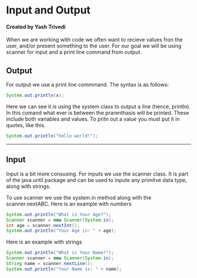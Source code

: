 # Input and Output

#### Created by Yash Trivedi

When we are working with code we often want to recieve values fron the user, and/or present something to the user. For our goal we will be using scanner for input and a print line command from output.

## Output
For output we use a print line commmand. The syntax is as follows:
````java
System.out.println(x);
````
Here we can see it is using the system class to output a line (hence, println).
In this comand what ever is between the prarenthasis will be printed. These include both variables and values. To pritn out a value you must put it in quotes, like this.
````java
System.out.println("hello world!");
````
---

## Input
Input is a bit more consusing. For inputs we use the scanner class. It is part of the java.until package and can be used to inpute any primitve data type, along with strings.

To use scanner we use the system.in method along with the scanner.nextABC. Here is an example with numbers
````java
System.out.println("What is Your Age?");
Scanner scanner = new Scanner(System.in);
int age = scanner.nextInt();
System.out.println("Your Age is: " + age);
````
Here is an example with strings
````java
System.out.println("What is Your Name?");
Scanner scanner = new Scanner(System.in);
String name = scanner.nextLine();
System.out.println("Your Name is: " + name);
````
